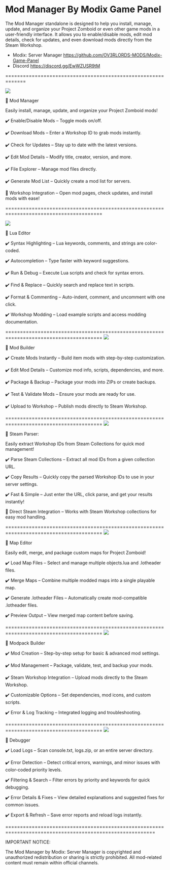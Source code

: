 # Mod Manager By Modix Game Panel

The Mod Manager standalone is designed to help you install, manage, update, and organize your Project Zomboid or even other game mods in a user-friendly interface. It allows you to enable/disable mods, edit mod details, check for updates, and even download mods directly from the Steam Workshop.

- Modix: Server Manager
https://github.com/OV3RLORDS-MODS/Modix-Game-Panel
- Discord
https://discord.gg/EwWZUSR9tM

=============================================================

![](https://i.ibb.co/v6bPc7ZM/Screenshot-2025-02-04-9-16-20-PM.png)

🔹 Mod Manager 

Easily install, manage, update, and organize your Project Zomboid mods!

✔️ Enable/Disable Mods – Toggle mods on/off.

✔️ Download Mods – Enter a Workshop ID to grab mods instantly.

✔️ Check for Updates – Stay up to date with the latest versions.

✔️ Edit Mod Details – Modify title, creator, version, and more.

✔️ File Explorer – Manage mod files directly.

✔️ Generate Mod List – Quickly create a mod list for servers.

🔗 Workshop Integration – Open mod pages, check updates, and install mods with ease!

=======================================================================================

![](https://i.ibb.co/JW2V4fjL/Screenshot-2025-02-04-9-21-17-PM.png)

🔹 Lua Editor 

✔️ Syntax Highlighting – Lua keywords, comments, and strings are color-coded.

✔️ Autocompletion – Type faster with keyword suggestions.

✔️ Run & Debug – Execute Lua scripts and check for syntax errors.

✔️ Find & Replace – Quickly search and replace text in scripts.

✔️ Format & Commenting – Auto-indent, comment, and uncomment with one click.

✔️ Workshop Modding – Load example scripts and access modding documentation.

=======================================================================================
![](https://i.ibb.co/Jw071NVK/Screenshot-2025-02-04-9-24-11-PM.png)

🔹 Mod Builder

✔️ Create Mods Instantly – Build item mods with step-by-step customization.

✔️ Edit Mod Details – Customize mod info, scripts, dependencies, and more.

✔️ Package & Backup – Package your mods into ZIPs or create backups.

✔️ Test & Validate Mods – Ensure your mods are ready for use.

✔️ Upload to Workshop – Publish mods directly to Steam Workshop.

=======================================================================================
![](https://i.ibb.co/kFRDpjk/Screenshot-2025-02-04-9-25-13-PM.png)

🔹 Steam Parser:

Easily extract Workshop IDs from Steam Collections for quick mod management!

✔️ Parse Steam Collections – Extract all mod IDs from a given collection URL.

✔️ Copy Results – Quickly copy the parsed Workshop IDs to use in your server settings.

✔️ Fast & Simple – Just enter the URL, click parse, and get your results instantly!

🔗 Direct Steam Integration – Works with Steam Workshop collections for easy mod handling.

=======================================================================================
![](https://i.ibb.co/N2ZYnc4s/Screenshot-2025-02-04-9-26-08-PM.png)

🔹 Map Editor 

Easily edit, merge, and package custom maps for Project Zomboid!

✔️ Load Map Files – Select and manage multiple objects.lua and .lotheader files.

✔️ Merge Maps – Combine multiple modded maps into a single playable map.

✔️ Generate .lotheader Files – Automatically create mod-compatible .lotheader files.

✔️ Preview Output – View merged map content before saving.

=======================================================================================
![]([https://i.ibb.co/v6bPc7ZM/Screenshot-2025-02-04-9-16-20-PM.png](https://i.ibb.co/4ZtpcjMF/Screenshot-2025-02-04-9-38-11-PM.png))

🔹 Modpack Builder  

✔️ Mod Creation – Step-by-step setup for basic & advanced mod settings.

✔️ Mod Management – Package, validate, test, and backup your mods.

✔️ Steam Workshop Integration – Upload mods directly to the Steam Workshop.

✔️ Customizable Options – Set dependencies, mod icons, and custom scripts.

✔️ Error & Log Tracking – Integrated logging and troubleshooting.

=======================================================================================
![](https://i.ibb.co/MDX4Cpkg/Screenshot-2025-02-04-9-27-12-PM.png)

🔹 Debugger 

✔️ Load Logs – Scan console.txt, logs.zip, or an entire server directory.

✔️ Error Detection – Detect critical errors, warnings, and minor issues with color-coded priority levels.

✔️ Filtering & Search – Filter errors by priority and keywords for quick debugging.

✔️ Error Details & Fixes – View detailed explanations and suggested fixes for common issues.

✔️ Export & Refresh – Save error reports and reload logs instantly.

=========================================================================================================

IMPORTANT NOTICE:

The Mod Manager by Modix: Server Manager is copyrighted and unauthorized redistribution or sharing is strictly prohibited. All mod-related content must remain within official channels.
